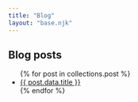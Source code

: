 ```yaml
---
title: "Blog"
layout: "base.njk"
---
```


## Blog posts

<ul>
{% for post in collections.post %}
<li><a href="{{ post.url }}">{{ post.data.title }}</a></li>
{% endfor %}
</ul>

